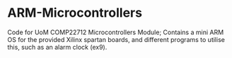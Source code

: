 # ARM-Microcontrollers

Code for UoM COMP22712 Microcontrollers Module; Contains a mini ARM OS for the provided Xilinx spartan boards, and different programs to utilise this, such as an alarm clock (ex9).